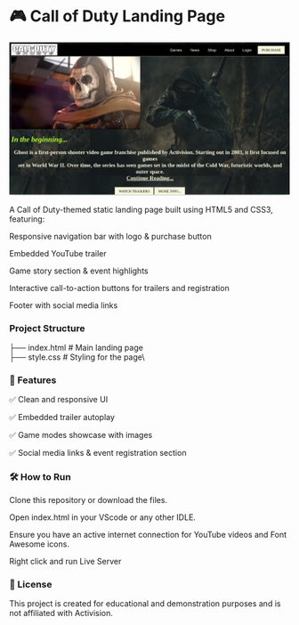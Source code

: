 <h1>🎮 Call of Duty Landing Page</h1>
<p align="center">
  <img src="COD_img.png" alt="COD Landing">
</p>

A Call of Duty-themed static landing page built using HTML5 and CSS3, featuring:

Responsive navigation bar with logo & purchase button

Embedded YouTube trailer

Game story section & event highlights

Interactive call-to-action buttons for trailers and registration

Footer with social media links
### Project Structure
├── index.html     # Main landing page \
├── style.css      # Styling for the page\

### 🚀 Features
✅ Clean and responsive UI

✅ Embedded trailer autoplay

✅ Game modes showcase with images

✅ Social media links & event registration section

### 🛠️ How to Run
Clone this repository or download the files.

Open index.html in your VScode or any other IDLE.

Ensure you have an active internet connection for YouTube videos and Font Awesome icons.

Right click and run Live Server

### 📄 License
This project is created for educational and demonstration purposes and is not affiliated with Activision.
